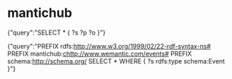# mantichub

{"query":"SELECT * { ?s ?p ?o }"}

{"query":"PREFIX rdfs:<http://www.w3.org/1999/02/22-rdf-syntax-ns#>
PREFIX mantichub:<chttp://www.wemantic.com/events#>
PREFIX schema:<http://schema.org/>
SELECT * WHERE { ?s rdfs:type schema:Event }"}